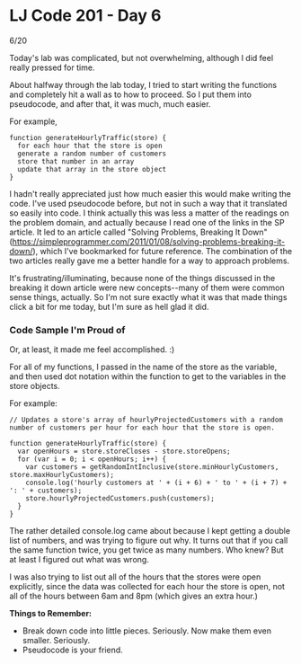 # LJ Code 201 - Day 6
6/20

Today's lab was complicated, but not overwhelming, although I did feel really pressed for time. 

About halfway through the lab today, I tried to start writing the functions and completely hit a wall as to how to proceed. So I put them into pseudocode, and after that, it was much, much easier. 

For example,

```
function generateHourlyTraffic(store) {
  for each hour that the store is open
  generate a random number of customers
  store that number in an array
  update that array in the store object
}
 ```

I hadn't really appreciated just how much easier this would make writing the code. I've used pseudocode before, but not in such a way that it translated so easily into code. I think actually this was less a matter of the readings on the problem domain, and actually because I read one of the links in the SP article. It led to an article called "Solving Problems, Breaking It Down" (https://simpleprogrammer.com/2011/01/08/solving-problems-breaking-it-down/), which I've bookmarked for future reference. The combination of the two articles really gave me a better handle for a way to approach problems.

It's frustrating/illuminating, because none of the things discussed in the breaking it down article were new concepts--many of them were common sense things, actually. So I'm not sure exactly what it was that made things click a bit for me today, but I'm sure as hell glad it did.
 
### Code Sample I'm Proud of

Or, at least, it made me feel accomplished. :)

For all of my functions, I passed in the name of the store as the variable, and then used dot notation within the function to get to the variables in the store objects.

For example:

```
// Updates a store's array of hourlyProjectedCustomers with a random number of customers per hour for each hour that the store is open.

function generateHourlyTraffic(store) {
  var openHours = store.storeCloses - store.storeOpens;
  for (var i = 0; i < openHours; i++) {
    var customers = getRandomIntInclusive(store.minHourlyCustomers, store.maxHourlyCustomers);
    console.log('hourly customers at ' + (i + 6) + ' to ' + (i + 7) + ': ' + customers);
    store.hourlyProjectedCustomers.push(customers);
  }
}
```
The rather detailed console.log came about because I kept getting a double list of numbers, and was trying to figure out why. It turns out that if you call the same function twice, you get twice as many numbers. Who knew? But at least I figured out what was wrong. 

I was also trying to list out all of the hours that the stores were open explicitly, since the data was collected for each hour the store is open, not all of the hours between 6am and 8pm (which gives an extra hour.)

**Things to Remember:**

* Break down code into little pieces. Seriously. Now make them even smaller. Seriously.
* Pseudocode is your friend.
